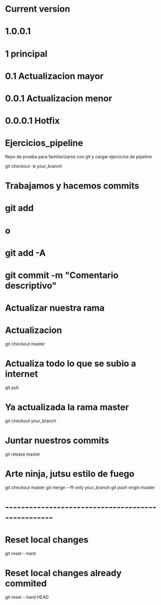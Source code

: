 # Current version 
# 1.0.0.1
# 1 principal
# 0.1 Actualizacion mayor
# 0.0.1 Actualizacion menor
# 0.0.0.1 Hotfix 

# Ejercicios_pipeline
Repo de prueba para familiarizarse con git y cargar ejercicios de pipeline


git checkout -b your_branch
# Trabajamos y hacemos commits
# git add <archivo>
# o 
# git add -A
# git commit -m "Comentario descriptivo"
# Actualizar nuestra rama

# Actualizacion
git checkout master

# Actualiza todo lo que se subio a internet
git pull

# Ya actualizada la rama master
git checkout your_branch

# Juntar nuestros commits
git rebase master


# Arte ninja, jutsu estilo de fuego
git checkout master
git merge --ff-only your_branch
git push origin master

# --------------------------------------------------
# Reset local changes
git reset --hard
# Reset local changes already commited
git reset --hard HEAD
